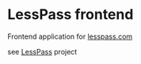 # LessPass frontend

Frontend application for [lesspass.com](https://lesspass.com)


see [LessPass](https://github.com/lesspass/lesspass) project

